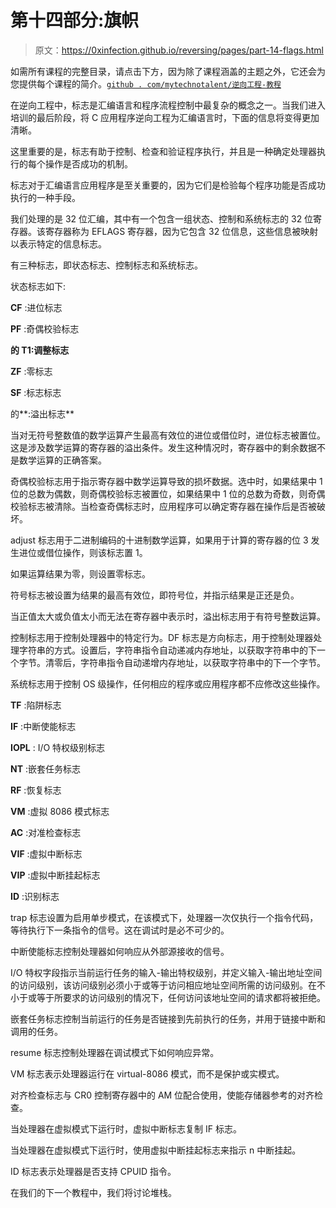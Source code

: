 # 第十四部分:旗帜

> 原文：<https://0xinfection.github.io/reversing/pages/part-14-flags.html>

如需所有课程的完整目录，请点击下方，因为除了课程涵盖的主题之外，它还会为您提供每个课程的简介。[`github . com/mytechnotalent/逆向工程-教程`](https://github.com/mytechnotalent/Reverse-Engineering-Tutorial)

在逆向工程中，标志是汇编语言和程序流程控制中最复杂的概念之一。当我们进入培训的最后阶段，将 C 应用程序逆向工程为汇编语言时，下面的信息将变得更加清晰。

这里重要的是，标志有助于控制、检查和验证程序执行，并且是一种确定处理器执行的每个操作是否成功的机制。

标志对于汇编语言应用程序是至关重要的，因为它们是检验每个程序功能是否成功执行的一种手段。

我们处理的是 32 位汇编，其中有一个包含一组状态、控制和系统标志的 32 位寄存器。该寄存器称为 EFLAGS 寄存器，因为它包含 32 位信息，这些信息被映射以表示特定的信息标志。

有三种标志，即状态标志、控制标志和系统标志。

状态标志如下:

**CF** :进位标志

**PF** :奇偶校验标志

**的 T1:调整标志**

**ZF** :零标志

**SF** :标志标志

的**:溢出标志**

当对无符号整数值的数学运算产生最高有效位的进位或借位时，进位标志被置位。这是涉及数学运算的寄存器的溢出条件。发生这种情况时，寄存器中的剩余数据不是数学运算的正确答案。

奇偶校验标志用于指示寄存器中数学运算导致的损坏数据。选中时，如果结果中 1 位的总数为偶数，则奇偶校验标志被置位，如果结果中 1 位的总数为奇数，则奇偶校验标志被清除。当检查奇偶标志时，应用程序可以确定寄存器在操作后是否被破坏。

adjust 标志用于二进制编码的十进制数学运算，如果用于计算的寄存器的位 3 发生进位或借位操作，则该标志置 1。

如果运算结果为零，则设置零标志。

符号标志被设置为结果的最高有效位，即符号位，并指示结果是正还是负。

当正值太大或负值太小而无法在寄存器中表示时，溢出标志用于有符号整数运算。

控制标志用于控制处理器中的特定行为。DF 标志是方向标志，用于控制处理器处理字符串的方式。设置后，字符串指令自动递减内存地址，以获取字符串中的下一个字节。清零后，字符串指令自动递增内存地址，以获取字符串中的下一个字节。

系统标志用于控制 OS 级操作，任何相应的程序或应用程序都不应修改这些操作。

**TF** :陷阱标志

**IF** :中断使能标志

**IOPL** : I/O 特权级别标志

**NT** :嵌套任务标志

**RF** :恢复标志

**VM** :虚拟 8086 模式标志

**AC** :对准检查标志

**VIF** :虚拟中断标志

**VIP** :虚拟中断挂起标志

**ID** :识别标志

trap 标志设置为启用单步模式，在该模式下，处理器一次仅执行一个指令代码，等待执行下一条指令的信号。这在调试时是必不可少的。

中断使能标志控制处理器如何响应从外部源接收的信号。

I/O 特权字段指示当前运行任务的输入-输出特权级别，并定义输入-输出地址空间的访问级别，该访问级别必须小于或等于访问相应地址空间所需的访问级别。在不小于或等于所要求的访问级别的情况下，任何访问该地址空间的请求都将被拒绝。

嵌套任务标志控制当前运行的任务是否链接到先前执行的任务，并用于链接中断和调用的任务。

resume 标志控制处理器在调试模式下如何响应异常。

VM 标志表示处理器运行在 virtual-8086 模式，而不是保护或实模式。

对齐检查标志与 CR0 控制寄存器中的 AM 位配合使用，使能存储器参考的对齐检查。

当处理器在虚拟模式下运行时，虚拟中断标志复制 IF 标志。

当处理器在虚拟模式下运行时，使用虚拟中断挂起标志来指示 n 中断挂起。

ID 标志表示处理器是否支持 CPUID 指令。

在我们的下一个教程中，我们将讨论堆栈。